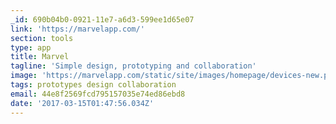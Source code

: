 ```yaml
---
_id: 690b04b0-0921-11e7-a6d3-599ee1d65e07
link: 'https://marvelapp.com/'
section: tools
type: app
title: Marvel
tagline: 'Simple design, prototyping and collaboration'
image: 'https://marvelapp.com/static/site/images/homepage/devices-new.png'
tags: prototypes design collaboration
email: 44e8f2569fcd795157035e74ed86ebd8
date: '2017-03-15T01:47:56.034Z'
---
```


